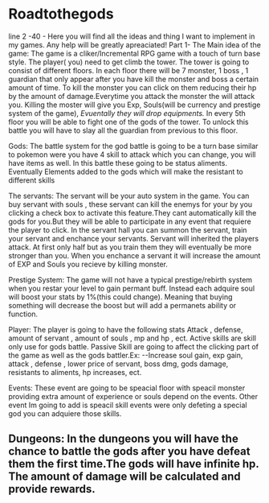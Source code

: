 # Roadtothegods
line 2 -40 - Here you will find all the ideas and thing I want to implement in my games. Any help will be greatly apreaciated!
Part 1- The Main idea of the game:
The game is a cliker/Incremental RPG game with a touch of turn base style.
The player( you) need to get climb the tower.
The tower is going to consist of different floors.
In each floor there will be 7 monster, 1 boss , 1 guardian that only appear after you have kill the monster and boss a certain amount of time.
To kill the monster you can click on them reducing their hp by the amount of damage.Everytime you attack the monster the will attack you.
Killing the moster will give you Exp, Souls(will be currency and prestige system of the game), *Evuentally they will drop equipments.*
In every 5th floor you will be able to fight one of the gods of the tower. To unlock this battle you will have to slay all the guardian from previous to this floor.

Gods:
The battle system for the god battle is going to be a turn base similar to pokemon were you have 4 skill to attack which you can change, you will have items as well.
In this battle these going to be status aliments.
Eventually Elements added to the gods which will make the resistant to different skills

The servants: 
The servant will be your auto system in the game.
You can buy servant with souls , these servant can kill the enemys for your by you clicking a check box to activate this feature.They cant automatically kill the gods for you.But they will be able to participate in any event that requiere the player to click.
In the servant hall you can summon the servant, train your servant and enchance your servants.
Servant will inherited the players attack. At first only half but as you train them they will eventually be more stronger than you.
When you enchance a servant it will increase the amount of EXP and Souls you recieve by killing monster.

Prestige System:
The game will not have a typical prestige/rebirth system when you restar your level to gain permant buff. Instead each adquire soul will boost your stats by 1%(this could change). Meaning that buying something will decrease the boost but will add a permanets ability or function.


Player:
The player is going to have the following stats
Attack , defense, amount of servant , amount of souls , mp and hp , ect.
Active skills are skill only use for gods battle.
Passive Skill are going to affect the clicking part of the game as well as the gods battler.Ex:
--Increase soul gain, exp gain, attack , defense , lower price of servant, boss dmg, gods damage, resistants to aliments, hp increases, ect.

Events:
These event are going to be speacial floor with speacil monster providing extra amount of experience or souls depend on the events. 
Other event Im going to add is speacil skill events were only defeting a special god you can adquiere those skills.

Dungeons:
In the dungeons you will have the chance to battle the gods after you have defeat them the first time.The gods will have infinite hp. The amount of damage will be calculated and provide rewards.
--------------------------------------------------------------------------------------------------------------------------------------------------

